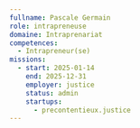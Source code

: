 ```yaml
---
fullname: Pascale Germain
role: intrapreneuse
domaine: Intraprenariat
competences:
  - Intrapreneur(se)
missions:
  - start: 2025-01-14
    end: 2025-12-31
    employer: justice
    status: admin
    startups:
      - precontentieux.justice
---
```

